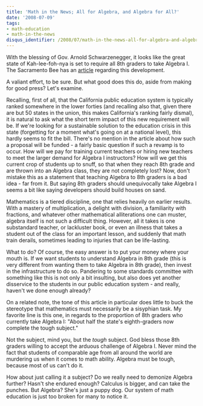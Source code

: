```yaml
---
title: 'Math in the News; All for Algebra, and Algebra for All?'
date: '2008-07-09'
tags:
- math-education
- math-in-the-news
disqus_identifier: /2008/07/math-in-the-news-all-for-algebra-and-algebra-for-all.html
---
```

With the blessing of Gov. Arnold Schwarzenegger, it looks like the great state of <span class="blsp-spelling-error" id="SPELLING_ERROR_0">Kah</span>-lee-<span class="blsp-spelling-error" id="SPELLING_ERROR_1">foh</span>-<span class="blsp-spelling-error" id="SPELLING_ERROR_2">nya</span> is set to require all 8<span class="blsp-spelling-error" id="SPELLING_ERROR_3">th</span> graders to take Algebra I.  The Sacramento Bee has an <a href="http://www.sacbee.com/1089/story/1072095.html">article</a> regarding this development.

A valiant effort, to be sure.  But what good does this do, aside from making for good press?  Let's examine.

Recalling, first of all, that the California public education system is typically ranked somewhere in the lower forties (and recalling also that, given there are but 50 states in the union, this makes California's ranking fairly dismal), it is natural to ask what the short term impact of this new requirement will be.  If we're looking for a sustainable solution to the education crisis in this state (forgetting for a moment what's going on at a national level), this hardly seems to fit the bill.  There's no mention in the article about how such a proposal will be funded - a fairly basic question if such a revamp is to occur.  How will we pay for training current teachers or hiring new teachers to meet the larger demand for Algebra I instructors?  How will we get this current crop of students up to snuff, so that when they reach 8<span class="blsp-spelling-error" id="SPELLING_ERROR_4">th</span> grade and are thrown into an Algebra class, they are not completely lost?  Now, don't mistake this as a statement that teaching Algebra to 8<span class="blsp-spelling-error" id="SPELLING_ERROR_5">th</span> graders is a bad idea - far from it.  But saying 8<span class="blsp-spelling-error" id="SPELLING_ERROR_6">th</span> graders should unequivocally take Algebra I seems a bit like saying developers should build houses on sand.

Mathematics is a tiered discipline, one that relies heavily on earlier results.  With a mastery of multiplication, a delight with division, a familiarity with fractions, and whatever other mathematical alliterations one can muster, algebra itself is not such a difficult thing.  However, all it takes is one substandard teacher, or lackluster book, or even an illness that takes a student out of the class for an important lesson, and suddenly that math train derails, sometimes leading to injuries that can be life-lasting.

What to do?  Of course, the easy answer is to put your money where your mouth is.  If we want students to understand Algebra in 8<span class="blsp-spelling-error" id="SPELLING_ERROR_7">th</span> grade (this is very different from wanting them to take Algebra in 8<span class="blsp-spelling-error" id="SPELLING_ERROR_8">th</span> grade), then invest in the infrastructure to do so. Pandering to some standards committee with something like this is not only a bit insulting, but also does yet another disservice to the students in our public education system - and really, haven't we done enough already?

On a related note, the tone of this article in particular does little to buck the stereotype that mathematics must necessarily be a <span class="blsp-spelling-error" id="SPELLING_ERROR_9">sisyphian</span> task.  My favorite line is this one, in regards to the proportion of 8<span class="blsp-spelling-error" id="SPELLING_ERROR_10">th</span> graders who currently take Algebra I: "About half the state's eighth-graders now complete the tough subject."

Not the subject, mind you, but the <span style="font-style: italic;">tough</span> subject.  God bless those 8<span class="blsp-spelling-error" id="SPELLING_ERROR_11">th</span> graders willing to accept the arduous challenge of Algebra I.  Never mind the fact that students of comparable age from all around the world are murdering us when it comes to math ability.  Algebra must be tough, because most of us can't do it.

How about just calling it a subject?  Do we really need to demonize Algebra further?  Hasn't she endured enough?  Calculus is bigger, and can take the punches.  But Algebra?  She's just a puppy dog.  Our system of math education is just too broken for many to notice it.
